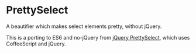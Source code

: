 # PrettySelect

A beautifier which makes select elements pretty, without jQuery.

This is a porting to ES6 and no-jQuery from [jQuery PrettySelect](https://github.com/kajyr/jquery-prettyselect), which uses CoffeeScript and jQuery.